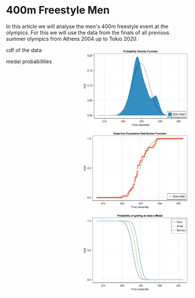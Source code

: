 # 400m Freestyle Men

In this article we will analyse the men's 400m freestyle event at the olympics. For this we will use the data from the finals of all previous summer olympics from Athens 2004 up to Tokio 2020. 

<p><img alt="freestyle-400m-men-pdf" src="../images/freestyle-400m-men-distributionpdf.svg" style="float:right; width:300px" /></p>


cdf of the data

<p><img alt="freestyle-400m-men-cdf" src="../images/freestyle-400m-men-distributioncdf.svg" style="float:right; width:300px" /></p>

medal probabilities

<p><img alt="freestyle-400m-men-medal" src="../images/freestyle-400m-men-medal.svg" style="float:right; width:300px" /></p>